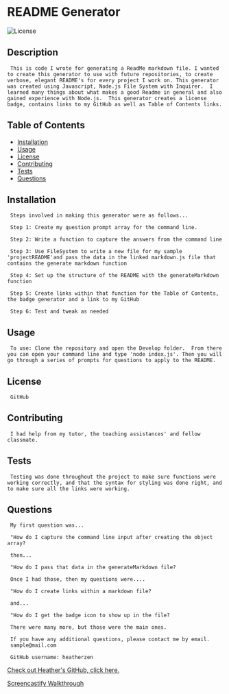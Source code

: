 # README Generator
  ![License](https://img.shields.io/badge/license-GitHub-blue.svg)

## Description
     This is code I wrote for generating a ReadMe markdown file. I wanted to create this generator to use with future repositories, to create verbose, elegant README's for every project I work on. This generator was created using Javascript, Node.js File System with Inquirer.  I learned many things about what makes a good Readme in general and also gained experience with Node.js.  This generator creates a license badge, contains links to my GitHub as well as Table of Contents links.
## Table of Contents
* [Installation](#installation)
* [Usage](#usage)
* [License](#license)
* [Contributing](#contributing)
* [Tests](#tests)
* [Questions](#questions)
## Installation
     Steps involved in making this generator were as follows...

     Step 1: Create my question prompt array for the command line.

     Step 2: Write a function to capture the answers from the command line

     Step 3: Use FileSystem to write a new file for my sample 'projectREADME'and pass the data in the linked markdown.js file that contains the generate markdown function

     Step 4: Set up the structure of the README with the generateMarkdown function

     Step 5: Create links within that function for the Table of Contents, the badge generator and a link to my GitHub

     Step 6: Test and tweak as needed

## Usage
     To use: Clone the repository and open the Develop folder.  From there you can open your command line and type 'node index.js'. Then you will go through a series of prompts for questions to apply to the README. 
## License
     GitHub
## Contributing
     I had help from my tutor, the teaching assistances' and fellow classmate.
## Tests
     Testing was done throughout the project to make sure functions were working correctly, and that the syntax for styling was done right, and to make sure all the links were working. 
## Questions
     My first question was...

     "How do I capture the command line input after creating the object array?

     then...

     "How do I pass that data in the generateMarkdown file?

     Once I had those, then my questions were....

     "How do I create links within a markdown file?

     and...

     "How do I get the badge icon to show up in the file?

     There were many more, but those were the main ones.

     If you have any additional questions, please contact me by email.
     sample@mail.com

     GitHub username: heatherzen
[Check out Heather's GitHub, click here.](https://www.github.com/heatherzen)

[Screencastify Walkthrough](https://drive.google.com/file/d/1Hyy4dd7is0UATpmCutAjfbKcx_OGFW-Y/view)
